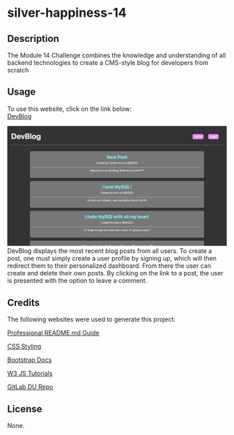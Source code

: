 # silver-happiness-14

## Description
The Module 14 Challenge combines the knowledge and understanding of all backend technologies to create a CMS-style blog for developers from scratch

## Usage
To use this website, click on the link below: <br > 
[DevBlog](https://hipster-rufus.github.io/silver-happiness-14) <br >

![DevBlog Page](./public/assets/devblog.png)
DevBlog displays the most recent blog posts from all users. To create a post, one must simply create a user profile by signing up, which will then redirect them to their personalized dashboard. From there the user can create and delete their own posts. By clicking on the link to a post, the user is presented with the option to leave a comment. 

## Credits
The following websites were used to generate this project:

[Professional README.md Guide](https://coding-boot-camp.github.io/full-stack/github/professional-readme-guide)

[CSS Styling](https://www.w3schools.com/css/)

[Bootstrap Docs](https://getbootstrap.com/docs/)

[W3 JS Tutorials](https://www.w3schools.com/js)

[GitLab DU Repo](https://git.bootcampcontent.com/University-of-Denver/DU-VIRT-FSF-PT-02-2023-U-LOLC)

## License
None.